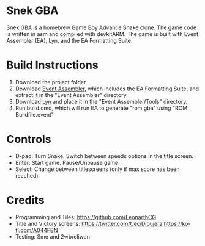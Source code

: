 # Snek GBA

Snek GBA is a homebrew Game Boy Advance Snake clone.
The game code is written in asm and compiled with devkitARM.
The game is built with Event Assembler (EA), Lyn, and the EA Formatting Suite.

# Build Instructions

1) Download the project folder
2) Download [Event Assembler](http://feuniverse.us/t/event-assembler/1749), which includes the EA Formatting Suite, and extract it in the "Event Assembler" directory.
3) Download [Lyn](http://feuniverse.us/t/ea-asm-tool-lyn-elf2ea-if-you-will/2986) and place it in the "Event Assembler/Tools" directory.
4) Run build.cmd, which will run EA to generate "rom.gba" using "ROM Buildfile.event"

# Controls

- D-pad: Turn Snake. Switch between speeds options in the title screen.
- Enter: Start game. Pause/Unpause game.
- Select: Change between titlescreens (only if max score has been reached).

# Credits

- Programming and Tiles: https://github.com/LeonarthCG
- Title and Victory screens: https://twitter.com/CeciDibujera https://ko-fi.com/A044FBN
- Testing: Sme and 2wb/eliwan
